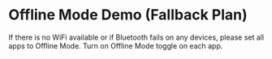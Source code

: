 # Offline Mode Demo (Fallback Plan)

If there is no WiFi available or if Bluetooth fails on any devices, please set all apps to Offline Mode. Turn on Offline Mode toggle on each app. 